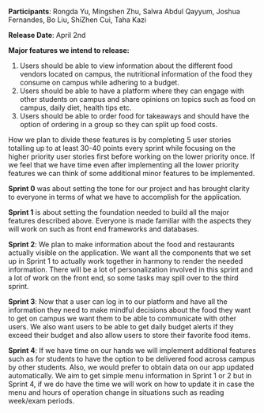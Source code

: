 **Participants**: Rongda Yu, Mingshen Zhu, Salwa Abdul Qayyum, Joshua Fernandes, Bo Liu, ShiZhen Cui, Taha Kazi

**Release Date**: April 2nd

**Major features we intend to release:**
1. Users should be able to view information about the different food vendors located on campus, the nutritional information of the food they consume on campus while adhering to a budget.
2. Users should be able to have a platform where they can engage with other students on campus and share opinions on topics such as food on campus, daily diet, health tips etc.
3. Users should be able to order food for takeaways and should have the option of ordering in a group so they can split up food costs.

How we plan to divide these features is by completing 5 user stories totalling up to at least 30-40 points every sprint while focusing on the higher priority user stories first before working on the lower priority once. If we feel that we have time even after implementing all the lower priority features we can think of some additional minor features to be implemented.

**Sprint 0** was about setting the tone for our project and has brought clarity to everyone in terms of what we have to accomplish for the application.

**Sprint 1** is about setting the foundation needed to build all the major features described above. Everyone is made familiar with the aspects they will work on such as front end frameworks and databases.

**Sprint 2**: We plan to make information about the food and restaurants actually visible on the application. We want all the components that we set up in Sprint 1 to actually work together in harmony to render the needed information. There will be a lot of personalization involved in this sprint and a lot of work on the front end, so some tasks may spill over to the third sprint.

**Sprint 3**: Now that a user can log in to our platform and have all the information they need to make mindful decisions about the food they want to get on campus we want them to be able to communicate with other users. We also want users to be able to get daily budget alerts if they exceed their budget and also allow users to store their favorite food items.

**Sprint 4**: If we have time on our hands we will implement additional features such as for students to have the option to be delivered food across campus by other students. Also, we would prefer to obtain data on our app updated automatically. We aim to get simple menu information in Sprint 1 or 2 but in Sprint 4, if we do have the time we will work on how to update it in case the menu and hours of operation change in situations such as reading week/exam periods.
